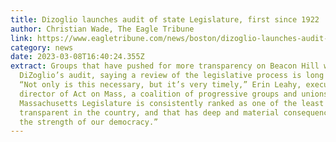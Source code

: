 ```yaml
---
title: Dizoglio launches audit of state Legislature, first since 1922
author: Christian Wade, The Eagle Tribune
link: https://www.eagletribune.com/news/boston/dizoglio-launches-audit-of-state-legislature-first-since-1922/article_abc29758-bdae-11ed-ac9d-2fcdd28f78f7.html
category: news
date: 2023-03-08T16:40:24.355Z
extract: Groups that have pushed for more transparency on Beacon Hill welcomed
  DiZoglio’s audit, saying a review of the legislative process is long overdue.
  “Not only is this necessary, but it’s very timely,” Erin Leahy, executive
  director of Act on Mass, a coalition of progressive groups and unions. “The
  Massachusetts Legislature is consistently ranked as one of the least
  transparent in the country, and that has deep and material consequences for
  the strength of our democracy.”
---
```

